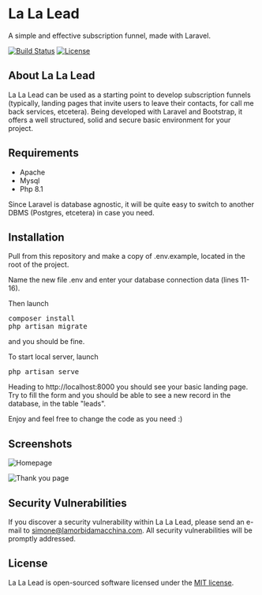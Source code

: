 <!-- <p align="center"><a href="https://laravel.com" target="_blank"><img src="https://raw.githubusercontent.com/laravel/art/master/logo-lockup/5%20SVG/2%20CMYK/1%20Full%20Color/laravel-logolockup-cmyk-red.svg" width="400" alt="Laravel Logo"></a></p> -->
# La La Lead

A simple and effective subscription funnel, made with Laravel.

<p align="left">
  <a href="https://github.com/laravel/framework/actions"><img src="https://github.com/laravel/framework/workflows/tests/badge.svg" alt="Build Status"></a>
  <a href="https://packagist.org/packages/laravel/framework"><img src="https://img.shields.io/packagist/l/laravel/framework" alt="License"></a>
</p>

## About La La Lead

La La Lead can be used as a starting point to develop subscription funnels (typically, landing pages that invite users to leave their contacts, for call me back services, etcetera).
Being developed with Laravel and Bootstrap, it offers a well structured, solid and secure basic environment for your project.

## Requirements

- Apache
- Mysql
- Php 8.1

Since Laravel is database agnostic, it will be quite easy to switch to another DBMS (Postgres, etcetera) in case you need.

## Installation

Pull from this repository and make a copy of .env.example, located in the root of the project. 

Name the new file .env and enter your database connection data (lines 11-16).

Then launch 
<pre>
composer install
php artisan migrate
</pre>

and you should be fine. 

To start local server, launch
<pre>php artisan serve</pre>

Heading to http://localhost:8000 you should see your basic landing page. Try to fill the form and you should be able to see a new record in the database, in the table "leads".

Enjoy and feel free to change the code as you need :)

## Screenshots

![Homepage](https://lamorbidamacchina.com/images/lalalead/screenshot_home.png?raw=true "Homepage")

![Thank you page](https://lamorbidamacchina.com/images/lalalead/screenshot_thankyou.png?raw=true "Thank you page")

## Security Vulnerabilities

If you discover a security vulnerability within La La Lead, please send an e-mail to [simone@lamorbidamacchina.com](mailto:simone@lamorbidamacchina.com). All security vulnerabilities will be promptly addressed.

## License

La La Lead is open-sourced software licensed under the [MIT license](https://opensource.org/licenses/MIT).
